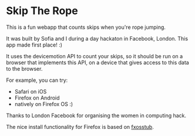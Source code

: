 # Skip The Rope

This is a fun webapp that counts skips when you're rope jumping.

It was built by Sofia and I during a day hackaton in Facebook, London. This app made first place! :)

It uses the devicemotion API to count your skips, so it should be run on a browser that implements this API, on a device that gives access to this data to the browser.

For example, you can try:

- Safari on iOS
- Firefox on Android
- natively on Firefox OS :)

Thanks to London Facebook for organising the women in computing hack.

The nice install functionality for Firefox is based on [fxosstub](https://github.com/Jaxo/fxosstub).
